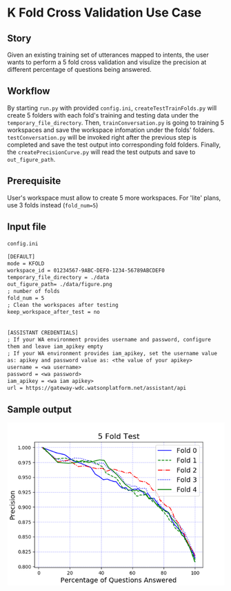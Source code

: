# K Fold Cross Validation Use Case

## Story
Given an existing training set of utterances mapped to intents, the user wants to perform a 5 fold cross validation and visulize the precision at different percentage of questions being answered.

## Workflow
By starting `run.py` with provided `config.ini`, `createTestTrainFolds.py` will create 5 folders with each fold's training and testing data under the `temporary_file_directory`. Then, `trainConversation.py` is going to training 5 workspaces and save the workspace infomation under the folds' folders. `testConversation.py` will be invoked right after the previous step is completed and save the test output into corresponding fold folders. Finally, the `createPrecisionCurve.py` will read the test outputs and save to `out_figure_path`.

## Prerequisite
User's workspace must allow to create 5 more workspaces. For 'lite' plans, use 3 folds instead (`fold_num=5`)

## Input file
`config.ini`

```
[DEFAULT]
mode = KFOLD
workspace_id = 01234567-9ABC-DEF0-1234-56789ABCDEF0
temporary_file_directory = ./data
out_figure_path= ./data/figure.png
; number of folds
fold_num = 5
; Clean the workspaces after testing
keep_workspace_after_test = no


[ASSISTANT CREDENTIALS]
; If your WA environment provides username and password, configure them and leave iam_apikey empty
; If your WA environment provides iam_apikey, set the username value as: apikey and password value as: <the value of your apikey>
username = <wa username>
password = <wa password>
iam_apikey = <wa iam apikey>
url = https://gateway-wdc.watsonplatform.net/assistant/api
```

## Sample output
![KFold curves](../resources/kfold-curves.png)
